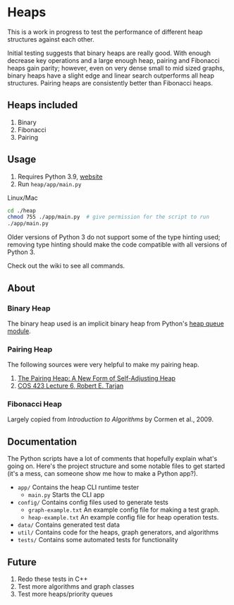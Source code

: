 # Heaps

This is a work in progress to test the performance of different heap structures against each other.

Initial testing suggests that binary heaps are really good. With enough decrease key operations and a large enough heap, pairing and Fibonacci heaps gain parity; however, even on very dense small to mid sized graphs, binary heaps have a slight edge and linear search outperforms all heap structures. Pairing heaps are consistently better than Fibonacci heaps.

## Heaps included

1. Binary
2. Fibonacci
3. Pairing

## Usage

1. Requires Python 3.9, [website](https://www.python.org)
2. Run `heap/app/main.py`

Linux/Mac

```zsh
cd ./heap
chmod 755 ./app/main.py  # give permission for the script to run
./app/main.py
```

Older versions of Python 3 do not support some of the type hinting used; removing type hinting should make the code compatible with all versions of Python 3.

Check out the wiki to see all commands.

## About

### Binary Heap

The binary heap used is an implicit binary heap from Python's [heap queue module](https://docs.python.org/3/library/heapq.html).

### Pairing Heap

The following sources were very helpful to make my pairing heap.

1. [The Pairing Heap: A New Form of Self-Adjusting Heap](http://www.cs.cmu.edu/afs/cs.cmu.edu/user/sleator/www/papers/pairing-heaps.pdf)
2. [COS 423 Lecture 6, Robert E. Tarjan](https://www.cs.princeton.edu/courses/archive/spr11/cos423/Lectures/Heaps.pdf)

### Fibonacci Heap

Largely copied from _Introduction to Algorithms_ by Cormen et al., 2009.

## Documentation

The Python scripts have a lot of comments that hopefully explain what's going on. Here's the project structure and some notable files to get started (it's a mess, can someone show me how to make a Python app?).

- `app/` Contains the heap CLI runtime tester
  - `main.py` Starts the CLI app
- `config/` Contains config files used to generate tests
  - `graph-example.txt` An example config file for making a test graph.
  - `heap-example.txt` An example config file for heap operation tests.
- `data/` Contains generated test data
- `util/` Contains code for the heaps, graph generators, and algorithms
- `tests/` Contains some automated tests for functionality

## Future

1. Redo these tests in C++
2. Test more algorithms and graph classes
3. Test more heaps/priority queues

